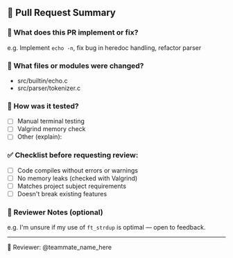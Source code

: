 ## 📌 Pull Request Summary

### 🔧 What does this PR implement or fix?
<!-- Write a brief description of what this PR is about -->
e.g. Implement `echo -n`, fix bug in heredoc handling, refactor parser

### 📁 What files or modules were changed?
<!-- List main files or components involved -->
- src/builtin/echo.c
- src/parser/tokenizer.c

### 🧪 How was it tested?
- [ ] Manual terminal testing
- [ ] Valgrind memory check
- [ ] Other (explain):

### ✅ Checklist before requesting review:
- [ ] Code compiles without errors or warnings
- [ ] No memory leaks (checked with Valgrind)
- [ ] Matches project subject requirements
- [ ] Doesn't break existing features

### 🙋 Reviewer Notes (optional)
<!-- Any notes or context for your teammate to review easily -->
e.g. I'm unsure if my use of `ft_strdup` is optimal — open to feedback.

---

👥 Reviewer: @teammate_name_here
